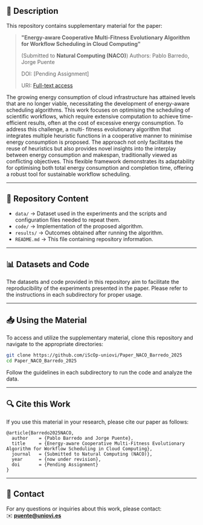 ## 📄 Description
This repository contains supplementary material for the paper:

> **"Energy-aware Cooperative Multi-Fitness Evolutionary Algorithm for Workflow Scheduling in Cloud Computing"**
>  
> (Submitted to **Natural Computing (NACO)**)
> Authors: Pablo Barredo, Jorge Puente
>
>DOI: [Pending Assignment]
>
> URI: [Full-text access](https://rdcu.be/eqCmv)

The growing energy consumption of cloud infrastructure has attained levels that
are no longer viable, necessitating the development of energy-aware scheduling
algorithms. This work focuses on optimising the scheduling of scientific workflows,
which require extensive computation to achieve time-efficient results, often at
the cost of excessive energy consumption. To address this challenge, a multi-
fitness evolutionary algorithm that integrates multiple heuristic functions in a
cooperative manner to minimise energy consumption is proposed. The approach
not only facilitates the reuse of heuristics but also provides novel insights into
the interplay between energy consumption and makespan, traditionally viewed as
conflicting objectives. This flexible framework demonstrates its adaptability for
optimising both total energy consumption and completion time, offering a robust
tool for sustainable workflow scheduling.

---

## 📂 Repository Content

- `data/` → Dataset used in the experiments and the scripts and configuration files needed to repeat them.
- `code/` → Implementation of the proposed algorithm.
- `results/` → Outcomes obtained after running the algorithm.
- `README.md` → This file containing repository information.

---

## 📊 Datasets and Code

The datasets and code provided in this repository aim to facilitate the reproducibility of the experiments presented in the paper. Please refer to the instructions in each subdirectory for proper usage.

---

## 📥 Using the Material

To access and utilize the supplementary material, clone this repository and navigate to the appropriate directories:

```bash
git clone https://github.com/iScOp-uniovi/Paper_NACO_Barredo_2025
cd Paper_NACO_Barredo_2025
```


Follow the guidelines in each subdirectory to run the code and analyze the data.

---

## 🔍 Cite this Work

If you use this material in your research, please cite our paper as follows:

```
@article{Barredo2025NACO,
  author    = {Pablo Barredo and Jorge Puente},
  title     = {Energy-aware Cooperative Multi-Fitness Evolutionary Algorithm for Workflow Scheduling in Cloud Computing},
  journal   = {Submitted to Natural Computing (NACO)},
  year      = {now under revision},
  doi       = {Pending Assignment}
}
```

---

## 📧 Contact
For any questions or inquiries about this work, please contact:  
✉️ **[puente@uniovi.es](mailto:puente@uniovi.es)**

